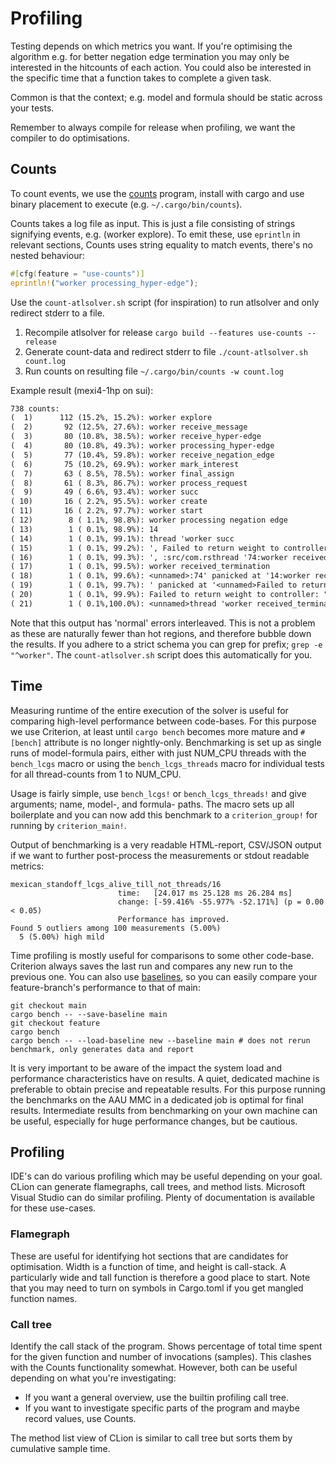 # Profiling

Testing depends on which metrics you want. If you're optimising the algorithm e.g. for better negation edge termination
you may only be interested in the hitcounts of each action. You could also be interested in the specific time that 
a function takes to complete a given task.

Common is that the context; e.g. model and formula should be static across your tests.

Remember to always compile for release when profiling, we want the compiler to do optimisations.

## Counts
To count events, we use the [counts](https://github.com/nnethercote/counts/) program, install with cargo and use binary
placement to execute (e.g. `~/.cargo/bin/counts`).

Counts takes a log file as input. This is just a file consisting of strings signifying events, e.g. (worker explore).
To emit these, use `eprintln` in relevant sections, Counts uses string equality to match events, there's no nested behaviour:
```rust
#[cfg(feature = "use-counts")]
eprintln!("worker processing_hyper-edge");
```

Use the `count-atlsolver.sh` script (for inspiration) to run atlsolver and only redirect stderr to a file.


1. Recompile atlsolver for release `cargo build --features use-counts --release`
1. Generate count-data and redirect stderr to file `./count-atlsolver.sh count.log` 
1. Run counts on resulting file `~/.cargo/bin/counts -w count.log`

Example result (mexi4-1hp on sui):
```txt
738 counts:
(  1)      112 (15.2%, 15.2%): worker explore
(  2)       92 (12.5%, 27.6%): worker receive_message
(  3)       80 (10.8%, 38.5%): worker receive_hyper-edge
(  4)       80 (10.8%, 49.3%): worker processing_hyper-edge
(  5)       77 (10.4%, 59.8%): worker receive_negation_edge
(  6)       75 (10.2%, 69.9%): worker mark_interest
(  7)       63 ( 8.5%, 78.5%): worker final_assign
(  8)       61 ( 8.3%, 86.7%): worker process_request
(  9)       49 ( 6.6%, 93.4%): worker succ
( 10)       16 ( 2.2%, 95.5%): worker create
( 11)       16 ( 2.2%, 97.7%): worker start
( 12)        8 ( 1.1%, 98.8%): worker processing negation edge
( 13)        1 ( 0.1%, 98.9%): 14
( 14)        1 ( 0.1%, 99.1%): thread 'worker succ
( 15)        1 ( 0.1%, 99.2%): ', Failed to return weight to controller: "SendError(..)"src/com.rsworker final_assign
( 16)        1 ( 0.1%, 99.3%): ', :src/com.rsthread '74:worker received_termination
( 17)        1 ( 0.1%, 99.5%): worker received_termination
( 18)        1 ( 0.1%, 99.6%): <unnamed>:74' panicked at '14:worker received_termination
( 19)        1 ( 0.1%, 99.7%): ' panicked at '<unnamed>Failed to return weight to controller: "SendError(..)"' panicked at 'worker receive_message
( 20)        1 ( 0.1%, 99.9%): Failed to return weight to controller: "SendError(..)"
( 21)        1 ( 0.1%,100.0%): <unnamed>thread 'worker received_termination
```

Note that this output has 'normal' errors interleaved. This is not a problem as these are naturally fewer than hot
regions, and therefore bubble down the results. If you adhere to a strict schema you can grep for prefix; `grep -e "^worker"`.
The `count-atlsolver.sh` script does this automatically for you.

## Time
Measuring runtime of the entire execution of the solver is useful for comparing high-level performance between code-bases.
For this purpose we use Criterion, at least until `cargo bench` becomes more mature and `#[bench]` attribute is no longer nightly-only.
Benchmarking is set up as single runs of model-formula pairs, either with just NUM_CPU threads with the `bench_lcgs` macro
or using the `bench_lcgs_threads` macro for individual tests for all thread-counts from 1 to NUM_CPU.

Usage is fairly simple, use `bench_lcgs!` or `bench_lcgs_threads!` and give arguments; name, model-, and formula- paths. 
The macro sets up all boilerplate and you can now add this benchmark to a `criterion_group!` for running by `criterion_main!`.

Output of benchmarking is a very readable HTML-report, CSV/JSON output if we want to further post-process the measurements
or stdout readable metrics:
```
mexican_standoff_lcgs_alive_till_not_threads/16                                                                            
                        time:   [24.017 ms 25.128 ms 26.284 ms]
                        change: [-59.416% -55.977% -52.171%] (p = 0.00 < 0.05)
                        Performance has improved.
Found 5 outliers among 100 measurements (5.00%)
  5 (5.00%) high mild

```

Time profiling is mostly useful for comparisons to some other code-base. Criterion always saves the last run and compares any new run to the previous one.
You can also use [baselines](https://bheisler.github.io/criterion.rs/book/user_guide/command_line_options.html), so you can easily compare your feature-branch's performance to that of main:
```shell
git checkout main
cargo bench -- --save-baseline main
git checkout feature
cargo bench
cargo bench -- --load-baseline new --baseline main # does not rerun benchmark, only generates data and report
```

It is very important to be aware of the impact the system load and performance characteristics have on results. 
A quiet, dedicated machine is preferable to obtain precise and repeatable results. 
For this purpose running the benchmarks on the AAU MMC in a dedicated job is optimal for final results. 
Intermediate results from benchmarking on your own machine can be useful, especially for huge performance changes, but be cautious.

## Profiling
IDE's can do various profiling which may be useful depending on your goal. CLion can generate flamegraphs, call trees, and method lists.
Microsoft Visual Studio can do similar profiling. Plenty of documentation is available for these use-cases.

### Flamegraph
These are useful for identifying hot sections that are candidates for optimisation. Width is a function of time, and height is call-stack.
A particularly wide and tall function is therefore a good place to start. Note that you may need to turn on symbols in Cargo.toml if you get mangled function names.

### Call tree
Identify the call stack of the program. Shows percentage of total time spent for the given function and number of invocations (samples).
This clashes with the Counts functionality somewhat. However, both can be useful depending on what you're investigating:
- If you want a general overview, use the builtin profiling call tree.
- If you want to investigate specific parts of the program and maybe record values, use Counts.

The method list view of CLion is similar to call tree but sorts them by cumulative sample time. 